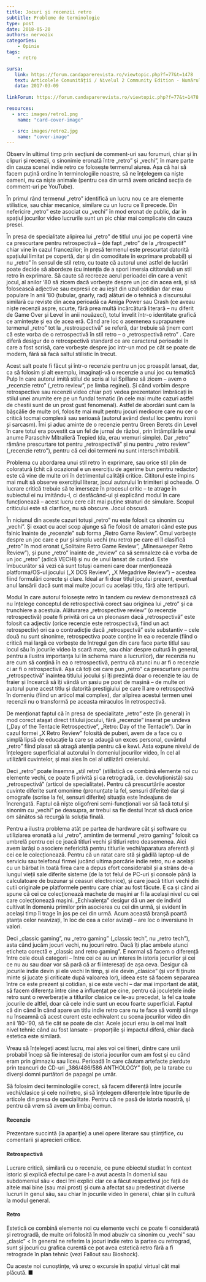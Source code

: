 ```yaml
---
title: Jocuri și recenzii retro
subtitle: Probleme de terminologie
type: post
date: 2018-05-20
authors: nervozix
categories:
    - Opinie
tags:
    - retro

sursa:
   link: https://forum.candaparerevista.ro/viewtopic.php?f=77&t=1478
   text: Articolele Comunității / Nivelul 2 Community Edition - Numărul 2
   data: 2017-03-09
 
linkForum: https://forum.candaparerevista.ro/viewtopic.php?f=77&t=1478

resources:
  - src: images/retro1.png
    name: "card-cover-image"

  - src: images/retro2.jpg
    name: "cover-image"
---
```

Observ în ultimul timp prin secțiuni de comment-uri sau forumuri, chiar și în clipuri și recenzii, o sinonimie eronată între „retro” și „vechi”, în mare parte din cauza scenei indie retro ce folosește termenul aiurea. Așa că hai să facem puțină ordine în terminologiile noastre, să ne înțelegem ca niște oameni, nu ca niște animale (pentru cea din urmă avem oricând secția de comment-uri pe YouTube). 

În primul rând termenul „retro” identifică un lucru nou ce are elemente stilistice, sau chiar mecanice, similare cu un lucru ce îl precede. Din nefericire „retro” este asociat cu „vechi” în mod eronat de public, dar în spațiul jocurilor video lucrurile sunt un pic chiar mai complicate din cauza presei.

În presa de specialitate alipirea lui „retro” de titlul unui joc pe copertă vine ca prescurtare pentru retrospectivă – (de fapt „retro” de la „rtrospectif” chiar vine în cazul francezilor; în presă termenul este prescurtat datorită spațiului limitat pe copertă, dar și din comoditate în exprimare probabil) și nu „retro” în sensul de stil retro, cu toate că autorul unei astfel de lucrări poate decide să abordeze (cu intenția de a spori imersia cititorului) un stil retro în exprimare. Să caute să recreeze aerul perioadei din care a venit jocul, al anilor ‘80 să zicem dacă vorbește despre un joc din acea eră, și să folosească adjective sau expresii ce au ieșit din uzul cotidian dar erau populare în anii ’80 (tubular, gnarly, rad) alături de o tehnică a discursului similară cu reviste din acea perioadă ca Amiga Power sau Crash (ce aveau niște recenzii aspre, scurte, fără prea multă incărcătură literară – nu diferit de Game Over și Level în anii nouăzeci), totul învelit într-o identitate grafică ce amintește și ea de acea eră. Când are loc o asemenea suprapunere termenul „retro” tot la „restrospectivă” se referă, dar trebuie să ținem cont că este vorba de o retrospectivă în stil retro – o „retrospectivă retro” . Care diferă desigur de o retrospectivă standard ce are caracterul perioadei în care a fost scrisă, care vorbește despre joc intr-un mod pe cât se poate de modern, fără să facă saltul stilistic în trecut.

Acest salt poate fi făcut și într-o recenzie pentru un joc proaspăt lansat, dar, ca să folosim și alt exemplu, imaginați-vă o recenzie a unui joc cu tematică Pulp în care autorul imită stilul de scris al lui Spillane să zicem – avem o „recenzie retro” („retro review”, pe limba reginei). Și când vorbim despre retrospective sau recenzii video chiar poți vedea prezentatori îmbrăcați în stilul unei anumite ere pe un fundal tematic (în cele mai multe cazuri astfel de chestii sunt de un prost gust fenomenal). Astfel de abordări sunt cam la bășcălie de multe ori, folosite mai mult pentru jocuri mediocre care nu cer o critică tocmai complexă sau serioasă (autorul având destul loc pentru ironii și sarcasm). Îmi și aduc aminte de o recenzie pentru Green Berets din Level în care totul era povestit ca un fel de jurnal de război, prin întâmplările unui anume Paraschiv Mitralieră Trepied (da, erau vremuri simple). Dar „retro” rămâne prescurtare tot pentru „retrospectivă” și nu pentru „retro review” („recenzie retro”), pentru că cei doi termeni nu sunt interschimbabili.

Problema cu abordarea unui stil retro în exprimare, sau orice stil plin de coloratură (chit că ocazional e un exercițiu de agerime bun pentru redactor) este că vine de multe ori în detrimentul calității critice. Cititorul este împins mai mult să observe exercițiul literar, jocul autorului în trimiteri și ocheade. O lucrare critică trebuie să te imerseze în procesul critic – te atrage în subiectul ei nu imitându-l, ci desfăcând-ul și explicând modul în care funcționează – acest lucru cere cât mai puține straturi de simulare. Scopul criticului este să clarifice, nu să obscure. Jocul obscură.

În niciunul din aceste cazuri totuși „retro” nu este folosit ca sinonim cu „vechi”. Și exact cu acel scop ajunge să fie folosit de amatori când este pus falnic înainte de „recenzie” sub forma „Retro Game Review”. Omul vorbește despre un joc care e pur și simplu vechi (nu retro) pe care el îl clasifică „retro” în mod eronat („Solitaire Retro Game Review”, „Minesweeper Retro Review”), și pune „retro” înainte de „review” ca să semnaleze că e vorba de un joc „retro” (adică VECHI) și nu de unul lansat de curând. Este îmbucurător să vezi că sunt totuși oameni care doar menționează platforma/OS-ul jocului („X DOS Review”, „X Megadrive Review”) – acestea fiind formulări corecte și clare. Ideal ar fi doar titlul jocului prezent, eventual anul lansării dacă sunt mai multe jocuri cu același titlu, fără alte tertipuri.

Modul în care autorul folosește retro în tandem cu review demonstrează că nu înțelege conceptul de retrospectivă corect sau originea lui „retro” și ca trunchiere a acestuia. Alăturarea „retrospective review” (o recenzie retrospectivă) poate fi privită ori ca un pleonasm dacă „retrospectivă” este folosit ca adjectiv (orice recenzie este retrospectivă, fiind un act retrospectiv) ori ca o contradicție dacă „retrospectvă” este substantiv – cele două nu sunt sinonime, retrospectiva poate conține în ea o recenzie (fiind o critică mai largă ce vorbește de întregul gen din care face parte titlul sau locul său în jocurile video la scară mare, sau chiar despre cultură în general, pentru a ilustra importanța lui în schema mare a lucrurilor), dar recenzia nu are cum să conțină în ea o retrospectivă, pentru că atunci nu ar fi o recenzie ci ar fi o retrospectivă. Așa că toți cei care pun „retro” ca prescurtare pentru „retrospectivă” înaintea titlului jocului și îți prezintă doar o recenzie te iau de fraier și încearcă să îți vândă un șasiu pe post de mașină – de multe ori autorul pune acest titlu și datorită prestigiului pe care îl are o retrospectivă în domeniu (fiind un articol mai complex), dar alipirea acestui termen unei recenzii nu o transformă pe aceasta miraculos în retrospectivă.

De menționat faptul că în presa de specialitate „retro” este (în general) în mod corect atașat direct titlului jocului, fără „recenzie” inserat pe undeva („Day of the Tentacle Retrospective”, „Retro: Day of the Tentacle”). Dar în cazul formei „X Retro Review” folosită de puberi, avem de a face cu o simplă lipsă de educație la care se adaugă un exces personal, cuvântul „retro” fiind plasat să atragă atenția pentru că e kewl. Asta expune nivelul de înțelegere superficial al autorului în domeniul jocurilor video, în cel al utilizării cuvintelor, și mai ales în cel al utilizării creierului.

Deci „retro” poate însemna „stil retro” (stilistică ce combină elemente noi cu elemente vechi, ce poate fi privită și ca retrogradă, i.e. devoluționistă) sau „retrospectivă” (articol de specialitate). Pentru că prescurtările acestor cuvinte diferite sunt omonime (pronunțate la fel, sensuri diferite) dar și omografe (scrise la fel, sensuri diferite) situația este îndeajuns de încrengată. Faptul că niște oligofreni semi-funcționali vor să facă totul și sinonim cu „vechi” pe deasupra, ar trebui sa fie destul încat să ducă orice om sănătos să recurgă la soluția finală.

Pentru a ilustra problema atât pe partea de hardware cât și software cu utiliziarea eronată a lui „retro”, amintim de termenul „retro gaming” folosit ca umbrelă pentru cei ce joacă titluri vechi și titluri retro deasemenea. Aici avem iarăși o asociere nefericită pentru titlurile vechi/aparatura aferentă și cei ce le colecționează. Pentru că un ratat care stă și gâdilă laptop-ul de serviciu sau telefonul firmei jucând ultima porcărie indie retro, nu e același cu un bărbat în toată firea care a depus efort considerabil și a strâns de-a lungul vieții sale diferite sisteme (de la tot felul de PC-uri și console până la calculatoare de buzunar și ceasuri electronice), și care joacă titluri vechi din cutii originale pe platformele pentru care chiar au fost făcute. E ca și când ai spune că cei ce colecţionează machete de mașini ar fi la același nivel cu cei care colecționează mașini. „Echivalența” desigur dă un aer de individ cultivat în domeniu primilor prin asocierea cu cei din urmă, și evident în același timp îi trage în jos pe cei din urmă. Acum această branșă poartă ștanța celor neavizați, în loc de cea a celor avizați – are loc o inversiune în valori.

Deci „classic gaming”, nu „retro gaming” („classic tech”, nu „retro tech”), asta când jucăm jocuri vechi, nu jocuri retro. Dacă îți plac ambele atunci eticheta corectă e „classic and retro gaming”. E normal să facem o diferență între cele două categorii – între cei ce au un interes în istoria jocurilor și cei ce nu au sau doar vor să pară că ar fi interesați de așa ceva. Desigur că jocurile indie devin și ele vechi în timp, și ele devin „clasice” (și vor fi ținute minte și jucate și criticate după valoarea lor), ideea este să facem separarea între ce este prezent și cotidian, și ce este vechi – dar mai important de atât, să facem diferența între cine a influențat pe cine, pentru că joculețele indie retro sunt o reverberație a titlurilor clasice ce le-au precedat, la fel ca toate jocurile de altfel, doar că cele indie sunt un ecou foarte superficial. Faptul că din când în când apare un titlu indie retro care nu te face să vomiți sânge nu înseamnă că acest curent este echivalent cu scena jocurilor video din anii ’80-’90, să fie cât se poate de clar. Acele jocuri erau la cel mai înalt nivel tehnic când au fost lansate – proporțiile și impactul diferă, chiar dacă estetica este similară.

Vreau să înțelegeți acest lucru, mai ales voi cei tineri, dintre care unii probabil încep să fie interesați de istoria jocurilor cum am fost și eu când eram prin gimnaziu sau liceu. Perioadă în care căutam artefacte pierdute prin teancuri de CD-uri „386/486/586 ANTHOLOGY” (lol), pe la tarabe cu diverși domni purtători de papagal pe umăr.

Să folosim deci terminologiile corect, să facem diferență între jocurile vechi/clasice și cele noi/retro, și să înțelegem diferențele între tipurile de articole din presa de specialitate. Pentru că ne pasă de istoria noastră, și pentru că vrem să avem un limbaj comun.


#### Recenzie
Prezentare succintă (la apariție) a unei opere literare sau științifice, cu comentarii și aprecieri critice.

#### Retrospectivă
Lucrare critică, similară cu o recenzie, ce pune obiectul studiat în context istoric și explică efectul pe care l-a avut acesta în domeniul sau subdomeniul său < deci îmi explici clar ce a făcut respectivul joc față de altele mai bine (sau mai prost) și cum a afectat sau predestinat diverse lucruri în genul său, sau chiar în jocurile video în general, chiar și în cultură la modul general.

#### Retro
Estetică ce combină elemente noi cu elemente vechi ce poate fi considerată și retrogradă, de multe ori folosită în mod abuziv ca sinonim cu „vechi” sau „clasic” < în general ne referim la jocuri indie retro la partea cu retrograd, sunt și jocuri cu grafica curentă ce pot avea estetică retro fără a fi retrograde în plan tehnic (vezi Fallout sau Bioshock).

Cu aceste noi cunoștințe, vă urez o excursie în spațiul virtual cât mai plăcută. ■